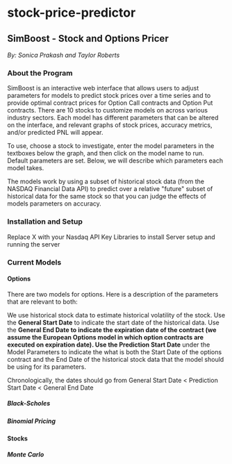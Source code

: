 # stock-price-predictor
## SimBoost - Stock and Options Pricer
_By: Sonica Prakash and Taylor Roberts_

### About the Program 

SimBoost is an interactive web interface that allows users to adjust parameters for models to predict stock prices over a time series and to provide optimal contract prices for Option Call contracts and Option Put contracts. There are 10 stocks to customize models on across various industry sectors. Each model has different parameters that can be altered on the interface, and relevant graphs of stock prices, accuracy metrics, and/or predicted PNL will appear. 

To use, choose a stock to investigate, enter the model parameters in the textboxes below the graph, and then click on the model name to run. Default parameters are set. Below, we will describe which parameters each model takes. 

The models work by using a subset of historical stock data (from the NASDAQ Financial Data API) to predict over a relative "future" subset of historical data for the same stock so that you can judge the effects of models parameters on accuracy. 

### Installation and Setup 

Replace X with your Nasdaq API Key
Libraries to install 
Server setup and running the server 

### Current Models 

#### Options

There are two models for options. Here is a description of the parameters that are relevant to both: 

We use historical stock data to estimate historical volatility of the stock. Use the **General Start Date** to indicate the start date of the historical data. Use the **General End Date **to indicate the expiration date of the contract (we assume the European Options model in which option contracts are executed on expiration date). Use the P**rediction Start Date** under the Model Parameters to indicate the what is both the Start Date of the options contract and the End Date of the historical stock data that the model should be using for its parameters. 

Chronologically, the dates should go from General Start Date < Prediction Start Date < General End Date 

##### Black-Scholes 

##### Binomial Pricing 

#### Stocks 

##### Monte Carlo


